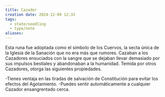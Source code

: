 ```yaml
---
title: Cazador
creation date: 2024-12-09 12:33
tags:
  - state/seedling
  - type/note
aliases:
---
```

Esta runa fue adoptada como el símbolo de los Cuervos, la secta única de la Iglesia de la Sanación que no era más que rumores. Cazaban a los Cazadores ensuciados con la sangre que se dejaban llevar demasiado por sus impulsos bestiales y abandonaban a la humanidad. Temida por otros Cazadores, otorga las siguientes propiedades.

-Tienes ventaja en las tiradas de salvación de Constitución para evitar los efectos del Agotamiento.
-Puedes sentir automáticamente a cualquier Cazador ensangrentado cerca.
